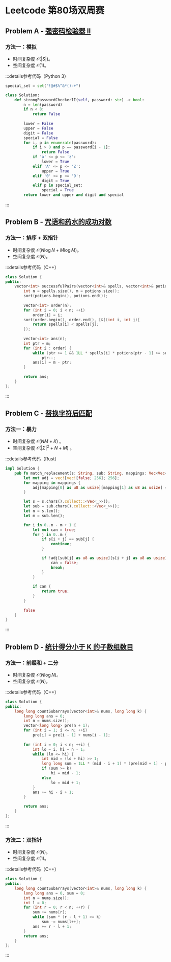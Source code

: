 # Leetcode 第80场双周赛

## Problem A - [强密码检验器 II](https://leetcode.cn/problems/strong-password-checker-ii/)

### 方法一：模拟

- 时间复杂度 $\mathcal{O}(|S|)$。
- 空间复杂度 $\mathcal{O}(1)$。

:::details参考代码（Python 3）

```python
special_set = set("!@#$%^&*()-+")

class Solution:
    def strongPasswordCheckerII(self, password: str) -> bool:
        n = len(password)
        if n < 8:
            return False
        
        lower = False
        upper = False
        digit = False
        special = False
        for i, p in enumerate(password):
            if i > 0 and p == password[i - 1]:
                return False
            if 'a' <= p <= 'z':
                lower = True
            elif 'A' <= p <= 'Z':
                upper = True
            elif '0' <= p <= '9':
                digit = True
            elif p in special_set:
                special = True
        return lower and upper and digit and special
```

:::

## Problem B - [咒语和药水的成功对数](https://leetcode.cn/problems/successful-pairs-of-spells-and-potions/)

### 方法一：排序 + 双指针

- 时间复杂度 $\mathcal{O}(N\log N + M\log M)$。
- 空间复杂度 $\mathcal{O}(N)$。

:::details参考代码（C++）

```cpp
class Solution {
public:
    vector<int> successfulPairs(vector<int>& spells, vector<int>& potions, long long success) {
        int n = spells.size(), m = potions.size();
        sort(potions.begin(), potions.end());
        
        vector<int> order(n);
        for (int i = 0; i < n; ++i)
            order[i] = i;
        sort(order.begin(), order.end(), [&](int i, int j){
            return spells[i] < spells[j]; 
        });
        
        vector<int> ans(n);
        int ptr = m;
        for (int i : order) {
            while (ptr >= 1 && 1LL * spells[i] * potions[ptr - 1] >= success)
                ptr--;
            ans[i] = m - ptr;
        }
        
        return ans;
    }
};
```

:::

## Problem C - [替换字符后匹配](https://leetcode.cn/problems/match-substring-after-replacement/)

### 方法一：暴力

- 时间复杂度 $\mathcal{O}(NM+K)$ 。
- 空间复杂度 $\mathcal{O}(|\Sigma|^2 + N + M)$ 。

:::details参考代码（Rust）

```rust
impl Solution {
    pub fn match_replacement(s: String, sub: String, mappings: Vec<Vec<char>>) -> bool {
        let mut adj = vec![vec![false; 256]; 256];
        for mapping in mappings {
            adj[mapping[0] as u8 as usize][mapping[1] as u8 as usize] = true;
        }

        let s = s.chars().collect::<Vec<_>>();
        let sub = sub.chars().collect::<Vec<_>>();
        let n = s.len();
        let m = sub.len();

        for i in 0..n - m + 1 {
            let mut can = true;
            for j in 0..m {
                if s[i + j] == sub[j] {
                    continue;
                }

                if !adj[sub[j] as u8 as usize][s[i + j] as u8 as usize] {
                    can = false;
                    break;
                }
            }
        
            if can {
                return true;
            }
        }
        
        false
    }
}
```

:::

## Problem D - [统计得分小于 K 的子数组数目](https://leetcode.cn/problems/count-subarrays-with-score-less-than-k/)

### 方法一：前缀和 + 二分

- 时间复杂度 $\mathcal{O}(N\log N)$。
- 空间复杂度 $\mathcal{O}(N)$。

:::details参考代码（C++）

```cpp
class Solution {
public:
    long long countSubarrays(vector<int>& nums, long long k) {
        long long ans = 0;
        int n = nums.size();
        vector<long long> pre(n + 1);
        for (int i = 1; i <= n; ++i)
            pre[i] = pre[i - 1] + nums[i - 1];
        
        for (int i = 0; i < n; ++i) {
            int lo = i, hi = n - 1;
            while (lo <= hi) {
                int mid = (lo + hi) >> 1;
                long long sum = 1LL * (mid - i + 1) * (pre[mid + 1] - pre[i]);
                if (sum >= k)
                    hi = mid - 1;
                else
                    lo = mid + 1;
            }
            ans += hi - i + 1;
        }
        
        return ans;
    }
};
```

:::

### 方法二：双指针

- 时间复杂度 $\mathcal{O}(N)$。
- 空间复杂度 $\mathcal{O}(1)$。

:::details参考代码（C++）

```cpp
class Solution {
public:
    long long countSubarrays(vector<int>& nums, long long k) {
        long long ans = 0, sum = 0;
        int n = nums.size();
        int l = 0;
        for (int r = 0; r < n; ++r) {
            sum += nums[r];
            while (sum * (r - l + 1) >= k)
                sum -= nums[l++];
            ans += r - l + 1;
        }
        return ans;
    }
};
```

:::
